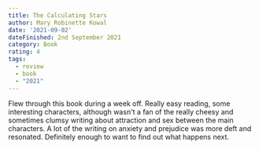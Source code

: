 ```yaml
---
title: The Calculating Stars
author: Mary Robinette Kowal
date: '2021-09-02'
dateFinished: 2nd September 2021
category: Book
rating: 4
tags:
  - review
  - book
  - "2021"
---
```


Flew through this book during a week off. Really easy reading, some interesting characters, although wasn't a fan of the really cheesy and sometimes clumsy writing about attraction and sex between the main characters. A lot of the writing on anxiety and prejudice was more deft and resonated. Definitely enough to want to find out what happens next.